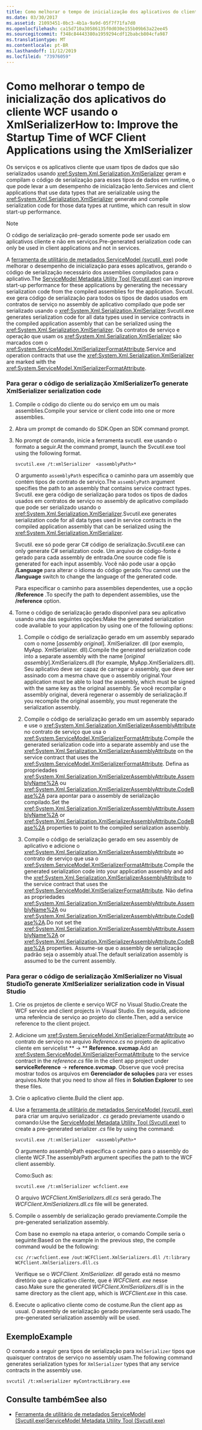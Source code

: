 ```yaml
---
title: Como melhorar o tempo de inicialização dos aplicativos do cliente WCF usando o XmlSerializer
ms.date: 03/30/2017
ms.assetid: 21093451-0bc3-4b1a-9a9d-05f7f71fa7d0
ms.openlocfilehash: ca15d710a30586135f0d030e155b09b63a22ee45
ms.sourcegitcommit: f348c84443380a1959294cdf12babcb804cfa987
ms.translationtype: MT
ms.contentlocale: pt-BR
ms.lasthandoff: 11/12/2019
ms.locfileid: "73976059"
---
```

# <a name="how-to-improve-the-startup-time-of-wcf-client-applications-using-the-xmlserializer"></a><span data-ttu-id="976a1-102">Como melhorar o tempo de inicialização dos aplicativos do cliente WCF usando o XmlSerializer</span><span class="sxs-lookup"><span data-stu-id="976a1-102">How to: Improve the Startup Time of WCF Client Applications using the XmlSerializer</span></span>
<span data-ttu-id="976a1-103">Os serviços e os aplicativos cliente que usam tipos de dados que são serializados usando <xref:System.Xml.Serialization.XmlSerializer> geram e compilam o código de serialização para esses tipos de dados em runtime, o que pode levar a um desempenho de inicialização lento.</span><span class="sxs-lookup"><span data-stu-id="976a1-103">Services and client applications that use data types that are serializable using the <xref:System.Xml.Serialization.XmlSerializer> generate and compile serialization code for those data types at runtime, which can result in slow start-up performance.</span></span>  
  
> [!NOTE]
> <span data-ttu-id="976a1-104">O código de serialização pré-gerado somente pode ser usado em aplicativos cliente e não em serviços.</span><span class="sxs-lookup"><span data-stu-id="976a1-104">Pre-generated serialization code can only be used in client applications and not in services.</span></span>  
  
 <span data-ttu-id="976a1-105">A [ferramenta de utilitário de metadados ServiceModel (svcutil. exe)](../../../../docs/framework/wcf/servicemodel-metadata-utility-tool-svcutil-exe.md) pode melhorar o desempenho de inicialização para esses aplicativos, gerando o código de serialização necessário dos assemblies compilados para o aplicativo.</span><span class="sxs-lookup"><span data-stu-id="976a1-105">The [ServiceModel Metadata Utility Tool (Svcutil.exe)](../../../../docs/framework/wcf/servicemodel-metadata-utility-tool-svcutil-exe.md) can improve start-up performance for these applications by generating the necessary serialization code from the compiled assemblies for the application.</span></span> <span data-ttu-id="976a1-106">Svcutil. exe gera código de serialização para todos os tipos de dados usados em contratos de serviço no assembly de aplicativo compilado que pode ser serializado usando o <xref:System.Xml.Serialization.XmlSerializer>.</span><span class="sxs-lookup"><span data-stu-id="976a1-106">Svcutil.exe generates serialization code for all data types used in service contracts in the compiled application assembly that can be serialized using the <xref:System.Xml.Serialization.XmlSerializer>.</span></span> <span data-ttu-id="976a1-107">Os contratos de serviço e operação que usam os <xref:System.Xml.Serialization.XmlSerializer> são marcados com o <xref:System.ServiceModel.XmlSerializerFormatAttribute>.</span><span class="sxs-lookup"><span data-stu-id="976a1-107">Service and operation contracts that use the <xref:System.Xml.Serialization.XmlSerializer> are marked with the <xref:System.ServiceModel.XmlSerializerFormatAttribute>.</span></span>  
  
### <a name="to-generate-xmlserializer-serialization-code"></a><span data-ttu-id="976a1-108">Para gerar o código de serialização XmlSerializer</span><span class="sxs-lookup"><span data-stu-id="976a1-108">To generate XmlSerializer serialization code</span></span>  
  
1. <span data-ttu-id="976a1-109">Compile o código do cliente ou do serviço em um ou mais assemblies.</span><span class="sxs-lookup"><span data-stu-id="976a1-109">Compile your service or client code into one or more assemblies.</span></span>  
  
2. <span data-ttu-id="976a1-110">Abra um prompt de comando do SDK.</span><span class="sxs-lookup"><span data-stu-id="976a1-110">Open an SDK command prompt.</span></span>  
  
3. <span data-ttu-id="976a1-111">No prompt de comando, inicie a ferramenta svcutil. exe usando o formato a seguir.</span><span class="sxs-lookup"><span data-stu-id="976a1-111">At the command prompt, launch the Svcutil.exe tool using the following format.</span></span>  
  
    ```console  
    svcutil.exe /t:xmlSerializer  <assemblyPath>*  
    ```  
  
     <span data-ttu-id="976a1-112">O argumento `assemblyPath` especifica o caminho para um assembly que contém tipos de contrato de serviço.</span><span class="sxs-lookup"><span data-stu-id="976a1-112">The `assemblyPath` argument specifies the path to an assembly that contains service contract types.</span></span> <span data-ttu-id="976a1-113">Svcutil. exe gera código de serialização para todos os tipos de dados usados em contratos de serviço no assembly de aplicativo compilado que pode ser serializado usando o <xref:System.Xml.Serialization.XmlSerializer>.</span><span class="sxs-lookup"><span data-stu-id="976a1-113">Svcutil.exe generates serialization code for all data types used in service contracts in the compiled application assembly that can be serialized using the <xref:System.Xml.Serialization.XmlSerializer>.</span></span>  
  
     <span data-ttu-id="976a1-114">Svcutil. exe só pode gerar C# código de serialização.</span><span class="sxs-lookup"><span data-stu-id="976a1-114">Svcutil.exe can only generate C# serialization code.</span></span> <span data-ttu-id="976a1-115">Um arquivo de código-fonte é gerado para cada assembly de entrada.</span><span class="sxs-lookup"><span data-stu-id="976a1-115">One source code file is generated for each input assembly.</span></span> <span data-ttu-id="976a1-116">Você não pode usar a opção **/Language** para alterar o idioma do código gerado.</span><span class="sxs-lookup"><span data-stu-id="976a1-116">You cannot use the **/language** switch to change the language of the generated code.</span></span>  
  
     <span data-ttu-id="976a1-117">Para especificar o caminho para assemblies dependentes, use a opção **/Reference** .</span><span class="sxs-lookup"><span data-stu-id="976a1-117">To specify the path to dependent assemblies, use the **/reference** option.</span></span>  
  
4. <span data-ttu-id="976a1-118">Torne o código de serialização gerado disponível para seu aplicativo usando uma das seguintes opções:</span><span class="sxs-lookup"><span data-stu-id="976a1-118">Make the generated serialization code available to your application by using one of the following options:</span></span>  
  
    1. <span data-ttu-id="976a1-119">Compile o código de serialização gerado em um assembly separado com o nome [*assembly original*]. XmlSerializer. dll (por exemplo, MyApp. XmlSerializer. dll).</span><span class="sxs-lookup"><span data-stu-id="976a1-119">Compile the generated serialization code into a separate assembly with the name [*original assembly*].XmlSerializers.dll (for example, MyApp.XmlSerializers.dll).</span></span> <span data-ttu-id="976a1-120">Seu aplicativo deve ser capaz de carregar o assembly, que deve ser assinado com a mesma chave que o assembly original.</span><span class="sxs-lookup"><span data-stu-id="976a1-120">Your application must be able to load the assembly, which must be signed with the same key as the original assembly.</span></span> <span data-ttu-id="976a1-121">Se você recompilar o assembly original, deverá regenerar o assembly de serialização.</span><span class="sxs-lookup"><span data-stu-id="976a1-121">If you recompile the original assembly, you must regenerate the serialization assembly.</span></span>  
  
    2. <span data-ttu-id="976a1-122">Compile o código de serialização gerado em um assembly separado e use o <xref:System.Xml.Serialization.XmlSerializerAssemblyAttribute> no contrato de serviço que usa o <xref:System.ServiceModel.XmlSerializerFormatAttribute>.</span><span class="sxs-lookup"><span data-stu-id="976a1-122">Compile the generated serialization code into a separate assembly and use the <xref:System.Xml.Serialization.XmlSerializerAssemblyAttribute> on the service contract that uses the <xref:System.ServiceModel.XmlSerializerFormatAttribute>.</span></span> <span data-ttu-id="976a1-123">Defina as propriedades <xref:System.Xml.Serialization.XmlSerializerAssemblyAttribute.AssemblyName%2A> ou <xref:System.Xml.Serialization.XmlSerializerAssemblyAttribute.CodeBase%2A> para apontar para o assembly de serialização compilado.</span><span class="sxs-lookup"><span data-stu-id="976a1-123">Set the <xref:System.Xml.Serialization.XmlSerializerAssemblyAttribute.AssemblyName%2A> or <xref:System.Xml.Serialization.XmlSerializerAssemblyAttribute.CodeBase%2A> properties to point to the compiled serialization assembly.</span></span>  
  
    3. <span data-ttu-id="976a1-124">Compile o código de serialização gerado em seu assembly de aplicativo e adicione o <xref:System.Xml.Serialization.XmlSerializerAssemblyAttribute> ao contrato de serviço que usa o <xref:System.ServiceModel.XmlSerializerFormatAttribute>.</span><span class="sxs-lookup"><span data-stu-id="976a1-124">Compile the generated serialization code into your application assembly and add the <xref:System.Xml.Serialization.XmlSerializerAssemblyAttribute> to the service contract that uses the <xref:System.ServiceModel.XmlSerializerFormatAttribute>.</span></span> <span data-ttu-id="976a1-125">Não defina as propriedades <xref:System.Xml.Serialization.XmlSerializerAssemblyAttribute.AssemblyName%2A> ou <xref:System.Xml.Serialization.XmlSerializerAssemblyAttribute.CodeBase%2A>.</span><span class="sxs-lookup"><span data-stu-id="976a1-125">Do not set the <xref:System.Xml.Serialization.XmlSerializerAssemblyAttribute.AssemblyName%2A> or <xref:System.Xml.Serialization.XmlSerializerAssemblyAttribute.CodeBase%2A> properties.</span></span> <span data-ttu-id="976a1-126">Assume-se que o assembly de serialização padrão seja o assembly atual.</span><span class="sxs-lookup"><span data-stu-id="976a1-126">The default serialization assembly is assumed to be the current assembly.</span></span>  
  
### <a name="to-generate-xmlserializer-serialization-code-in-visual-studio"></a><span data-ttu-id="976a1-127">Para gerar o código de serialização XmlSerializer no Visual Studio</span><span class="sxs-lookup"><span data-stu-id="976a1-127">To generate XmlSerializer serialization code in Visual Studio</span></span>  
  
1. <span data-ttu-id="976a1-128">Crie os projetos de cliente e serviço WCF no Visual Studio.</span><span class="sxs-lookup"><span data-stu-id="976a1-128">Create the WCF service and client projects in Visual Studio.</span></span> <span data-ttu-id="976a1-129">Em seguida, adicione uma referência de serviço ao projeto do cliente.</span><span class="sxs-lookup"><span data-stu-id="976a1-129">Then, add a service reference to the client project.</span></span>  
  
2. <span data-ttu-id="976a1-130">Adicione um <xref:System.ServiceModel.XmlSerializerFormatAttribute> ao contrato de serviço no arquivo *Reference.cs* no projeto de aplicativo cliente em servicelist \*\* -> \*\* **Reference. svcmap**.</span><span class="sxs-lookup"><span data-stu-id="976a1-130">Add an <xref:System.ServiceModel.XmlSerializerFormatAttribute> to the service contract in the *reference.cs* file in the client app project under **serviceReference** -> **reference.svcmap**.</span></span> <span data-ttu-id="976a1-131">Observe que você precisa mostrar todos os arquivos em **Gerenciador de soluções** para ver esses arquivos.</span><span class="sxs-lookup"><span data-stu-id="976a1-131">Note that you need to show all files in **Solution Explorer** to see these files.</span></span>  
  
3. <span data-ttu-id="976a1-132">Crie o aplicativo cliente.</span><span class="sxs-lookup"><span data-stu-id="976a1-132">Build the client app.</span></span>  
  
4. <span data-ttu-id="976a1-133">Use a [ferramenta de utilitário de metadados ServiceModel (svcutil. exe)](../../../../docs/framework/wcf/servicemodel-metadata-utility-tool-svcutil-exe.md) para criar um arquivo serializador *. cs* gerado previamente usando o comando:</span><span class="sxs-lookup"><span data-stu-id="976a1-133">Use the [ServiceModel Metadata Utility Tool (Svcutil.exe)](../../../../docs/framework/wcf/servicemodel-metadata-utility-tool-svcutil-exe.md) to create a pre-generated serializer *.cs* file by using the command:</span></span>  
  
    ```console  
    svcutil.exe /t:xmlSerializer  <assemblyPath>*  
    ```  
  
     <span data-ttu-id="976a1-134">O argumento assemblyPath especifica o caminho para o assembly do cliente WCF.</span><span class="sxs-lookup"><span data-stu-id="976a1-134">The assemblyPath argument specifies the path to the WCF client assembly.</span></span>  
  
     <span data-ttu-id="976a1-135">Como:</span><span class="sxs-lookup"><span data-stu-id="976a1-135">Such as:</span></span>  
  
    ```console  
    svcutil.exe /t:xmlSerializer wcfclient.exe  
    ```  
  
     <span data-ttu-id="976a1-136">O arquivo *WCFClient.XmlSerializers.dll.cs* será gerado.</span><span class="sxs-lookup"><span data-stu-id="976a1-136">The *WCFClient.XmlSerializers.dll.cs* file will be generated.</span></span>  
  
5. <span data-ttu-id="976a1-137">Compile o assembly de serialização gerado previamente.</span><span class="sxs-lookup"><span data-stu-id="976a1-137">Compile the pre-generated serialization assembly.</span></span>  
  
     <span data-ttu-id="976a1-138">Com base no exemplo na etapa anterior, o comando Compile seria o seguinte:</span><span class="sxs-lookup"><span data-stu-id="976a1-138">Based on the example in the previous step, the compile command would be the following:</span></span>  
  
    ```console  
    csc /r:wcfclient.exe /out:WCFClient.XmlSerializers.dll /t:library WCFClient.XmlSerializers.dll.cs  
    ```  
  
     <span data-ttu-id="976a1-139">Verifique se o *WCFClient. XmlSerializer. dll* gerado está no mesmo diretório que o aplicativo cliente, que é *WCFClient. exe* nesse caso.</span><span class="sxs-lookup"><span data-stu-id="976a1-139">Make sure the generated *WCFClient.XmlSerializers.dll* is in the same directory as the client app, which is *WCFClient.exe* in this case.</span></span>  
  
6. <span data-ttu-id="976a1-140">Execute o aplicativo cliente como de costume.</span><span class="sxs-lookup"><span data-stu-id="976a1-140">Run the client app as usual.</span></span> <span data-ttu-id="976a1-141">O assembly de serialização gerado previamente será usado.</span><span class="sxs-lookup"><span data-stu-id="976a1-141">The pre-generated serialization assembly will be used.</span></span>  
  
## <a name="example"></a><span data-ttu-id="976a1-142">Exemplo</span><span class="sxs-lookup"><span data-stu-id="976a1-142">Example</span></span>  
 <span data-ttu-id="976a1-143">O comando a seguir gera tipos de serialização para `XmlSerializer` tipos que quaisquer contratos de serviço no assembly usam.</span><span class="sxs-lookup"><span data-stu-id="976a1-143">The following command generates serialization types for `XmlSerializer` types that any service contracts in the assembly use.</span></span>  
  
```console  
svcutil /t:xmlserializer myContractLibrary.exe  
```  
  
## <a name="see-also"></a><span data-ttu-id="976a1-144">Consulte também</span><span class="sxs-lookup"><span data-stu-id="976a1-144">See also</span></span>

- [<span data-ttu-id="976a1-145">Ferramenta de utilitário de metadados ServiceModel (Svcutil.exe)</span><span class="sxs-lookup"><span data-stu-id="976a1-145">ServiceModel Metadata Utility Tool (Svcutil.exe)</span></span>](../../../../docs/framework/wcf/servicemodel-metadata-utility-tool-svcutil-exe.md)
